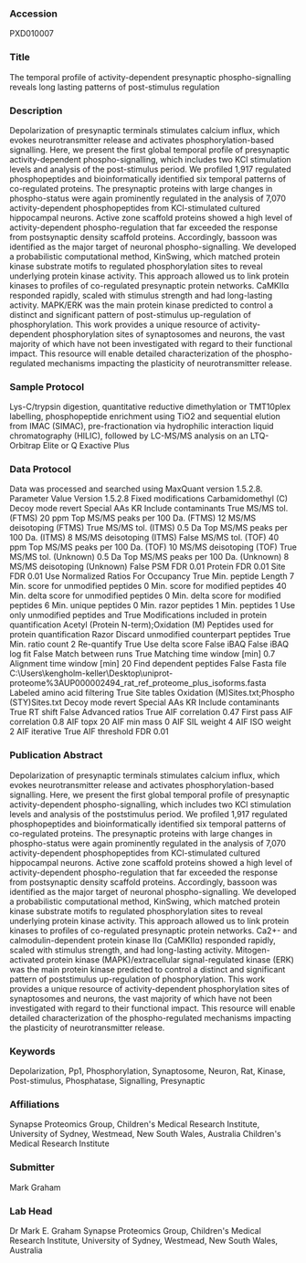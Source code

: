 ### Accession
PXD010007

### Title
The temporal profile of activity-dependent presynaptic phospho-signalling reveals long lasting patterns of post-stimulus regulation

### Description
Depolarization of presynaptic terminals stimulates calcium influx, which evokes neurotransmitter release and activates phosphorylation-based signalling. Here, we present the first global temporal profile of presynaptic activity-dependent phospho-signalling, which includes two KCl stimulation levels and analysis of the post-stimulus period. We profiled 1,917 regulated phosphopeptides and bioinformatically identified six temporal patterns of co-regulated proteins. The presynaptic proteins with large changes in phospho-status were again prominently regulated in the analysis of 7,070 activity-dependent phosphopeptides from KCl-stimulated cultured hippocampal neurons. Active zone scaffold proteins showed a high level of activity-dependent phospho-regulation that far exceeded the response from postsynaptic density scaffold proteins. Accordingly, bassoon was identified as the major target of neuronal phospho-signalling. We developed a probabilistic computational method, KinSwing, which matched protein kinase substrate motifs to regulated phosphorylation sites to reveal underlying protein kinase activity. This approach allowed us to link protein kinases to profiles of co-regulated presynaptic protein networks. CaMKIIα responded rapidly, scaled with stimulus strength and had long-lasting activity. MAPK/ERK was the main protein kinase predicted to control a distinct and significant pattern of post-stimulus up-regulation of phosphorylation. This work provides a unique resource of activity-dependent phosphorylation sites of synaptosomes and neurons, the vast majority of which have not been investigated with regard to their functional impact. This resource will enable detailed characterization of the phospho-regulated mechanisms impacting the plasticity of neurotransmitter release.

### Sample Protocol
Lys-C/trypsin digestion, quantitative reductive dimethylation or TMT10plex labelling, phosphopeptide enrichment using TiO2 and sequential elution from IMAC (SIMAC), pre-fractionation via hydrophilic interaction liquid chromatography (HILIC), followed by LC-MS/MS analysis on an LTQ-Orbitrap Elite or Q Exactive Plus

### Data Protocol
Data was processed and searched using MaxQuant version 1.5.2.8. Parameter Value Version 1.5.2.8 Fixed modifications Carbamidomethyl (C) Decoy mode revert Special AAs KR Include contaminants True MS/MS tol. (FTMS) 20 ppm Top MS/MS peaks per 100 Da. (FTMS) 12 MS/MS deisotoping (FTMS) True MS/MS tol. (ITMS) 0.5 Da Top MS/MS peaks per 100 Da. (ITMS) 8 MS/MS deisotoping (ITMS) False MS/MS tol. (TOF) 40 ppm Top MS/MS peaks per 100 Da. (TOF) 10 MS/MS deisotoping (TOF) True MS/MS tol. (Unknown) 0.5 Da Top MS/MS peaks per 100 Da. (Unknown) 8 MS/MS deisotoping (Unknown) False PSM FDR 0.01 Protein FDR 0.01 Site FDR 0.01 Use Normalized Ratios For Occupancy True Min. peptide Length 7 Min. score for unmodified peptides 0 Min. score for modified peptides 40 Min. delta score for unmodified peptides 0 Min. delta score for modified peptides 6 Min. unique peptides 0 Min. razor peptides 1 Min. peptides 1 Use only unmodified peptides and True Modifications included in protein quantification Acetyl (Protein N-term);Oxidation (M) Peptides used for protein quantification Razor Discard unmodified counterpart peptides True Min. ratio count 2 Re-quantify True Use delta score False iBAQ False iBAQ log fit False Match between runs True Matching time window [min] 0.7 Alignment time window [min] 20 Find dependent peptides False Fasta file C:\Users\kengholm-keller\Desktop\uniprot-proteome%3AUP000002494_rat_ref_proteome_plus_isoforms.fasta Labeled amino acid filtering True Site tables Oxidation (M)Sites.txt;Phospho (STY)Sites.txt Decoy mode revert Special AAs KR Include contaminants True RT shift False Advanced ratios True AIF correlation 0.47 First pass AIF correlation 0.8 AIF topx 20 AIF min mass 0 AIF SIL weight 4 AIF ISO weight 2 AIF iterative True AIF threshold FDR 0.01

### Publication Abstract
Depolarization of presynaptic terminals stimulates calcium influx, which evokes neurotransmitter release and activates phosphorylation-based signalling. Here, we present the first global temporal profile of presynaptic activity-dependent phospho-signalling, which includes two KCl stimulation levels and analysis of the poststimulus period. We profiled 1,917 regulated phosphopeptides and bioinformatically identified six temporal patterns of co-regulated proteins. The presynaptic proteins with large changes in phospho-status were again prominently regulated in the analysis of 7,070 activity-dependent phosphopeptides from KCl-stimulated cultured hippocampal neurons. Active zone scaffold proteins showed a high level of activity-dependent phospho-regulation that far exceeded the response from postsynaptic density scaffold proteins. Accordingly, bassoon was identified as the major target of neuronal phospho-signalling. We developed a probabilistic computational method, KinSwing, which matched protein kinase substrate motifs to regulated phosphorylation sites to reveal underlying protein kinase activity. This approach allowed us to link protein kinases to profiles of co-regulated presynaptic protein networks. Ca2+- and calmodulin-dependent protein kinase II&#x3b1; (CaMKII&#x3b1;) responded rapidly, scaled with stimulus strength, and had long-lasting activity. Mitogen-activated protein kinase (MAPK)/extracellular signal-regulated kinase (ERK) was the main protein kinase predicted to control a distinct and significant pattern of poststimulus up-regulation of phosphorylation. This work provides a unique resource of activity-dependent phosphorylation sites of synaptosomes and neurons, the vast majority of which have not been investigated with regard to their functional impact. This resource will enable detailed characterization of the phospho-regulated mechanisms impacting the plasticity of neurotransmitter release.

### Keywords
Depolarization, Pp1, Phosphorylation, Synaptosome, Neuron, Rat, Kinase, Post-stimulus, Phosphatase, Signalling, Presynaptic

### Affiliations
Synapse Proteomics Group, Children's Medical Research Institute, University of Sydney, Westmead, New South Wales, Australia
Children's Medical Research Institute

### Submitter
Mark Graham

### Lab Head
Dr Mark E. Graham
Synapse Proteomics Group, Children's Medical Research Institute, University of Sydney, Westmead, New South Wales, Australia



